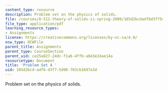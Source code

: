 ```yaml
---
content_type: resource
description: Problem set on the physics of solids.
file: /courses/8-512-theory-of-solids-ii-spring-2009/105d2bcdadf6d3f75d96703cb1697a3d_MIT8_512s09_2004_pset04.pdf
file_type: application/pdf
learning_resource_types:
- Assignments
license: https://creativecommons.org/licenses/by-nc-sa/4.0/
ocw_type: OCWFile
parent_title: Assignments
parent_type: CourseSection
parent_uid: ce25a827-24dc-f1a6-4ffb-a843e24ae14a
resourcetype: Document
title: 'Problem Set 4 '
uid: 105d2bcd-adf6-d3f7-5d96-703cb1697a3d
---
```

Problem set on the physics of solids.